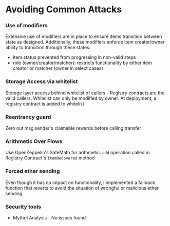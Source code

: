 # Avoiding Common Attacks

### Use of modifiers
Extensive use of modifiers are in place to ensure items transition between state as designed. Additionally, these modifiers enforce item creator/owner ability to transition through these states:
- item status prevented from progressing in non-valid steps
- role (owner/creator/matcher): restricts functionality by either item creator or matcher (owner in select cases)

### Storage Access via whitelist
Storage layer access behind whitelist of callers - Registry contracts are the valid callers. Whitelist can only be modified by owner. At deployment, a registry contract is added to whitelist

### Reentrancy guard
Zero out msg.sender's claimable rewards before calling transfer

### Arithmetic Over Flows
Use OpenZeppelin's SafeMath for arithmetic. `add` operation called in Registry Contract's `itemRecovered` method

### Forced ether sending
Even though it has no impact on functionality, I implemented a fallback function that reverts to avoid the situation of wrongful or malicious ether sending

### Security tools
- Mythril Analysis - No issues found